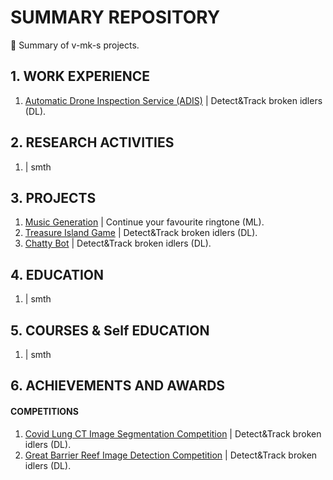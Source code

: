 # SUMMARY REPOSITORY
📕 Summary of v-mk-s projects.

## 1. WORK EXPERIENCE
1. [Automatic Drone Inspection Service (ADIS)](https://github.com/v-mk-s/Automatic-Drone-Inspection-Service-ADIS) | Detect&Track broken idlers (DL).

## 2. RESEARCH ACTIVITIES
1. []() | smth

## 3. PROJECTS
1. [Music Generation](https://github.com/v-mk-s/Music-Generation-ML) | Continue your favourite ringtone (ML).
2. [Treasure Island Game](https://github.com/v-mk-s/Treasure-Island-Game) | Detect&Track broken idlers (DL).
3. [Chatty Bot](https://github.com/v-mk-s/Chatty-Bot-DL) | Detect&Track broken idlers (DL).

## 4. EDUCATION
1. []() | smth

## 5. COURSES & Self EDUCATION
1. []() | smth

## 6. ACHIEVEMENTS AND AWARDS
#### COMPETITIONS
1. [Covid Lung CT Image Segmentation Competition](https://github.com/v-mk-s/Competition-Covid-Lung-CT-Image-Segmentation-main) | Detect&Track broken idlers (DL).
2. [Great Barrier Reef Image Detection Competition](https://github.com/v-mk-s/Competition-Great-Barrier-Reef-Image-Detection-main) | Detect&Track broken idlers (DL).
